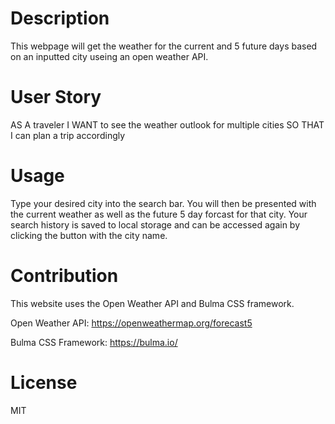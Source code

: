 # Description
This webpage will get the weather for the current and 5 future days based on an inputted city useing an open weather API.

# User Story
AS A traveler
I WANT to see the weather outlook for multiple cities
SO THAT I can plan a trip accordingly

# Usage
Type your desired city into the search bar. You will then be presented with the current weather as well as the future 5 day forcast for that city. Your search history is saved to local storage and can be accessed again by clicking the button with the city name.

# Contribution
This website uses the Open Weather API and Bulma CSS framework.

Open Weather API: https://openweathermap.org/forecast5

Bulma CSS Framework: https://bulma.io/

# License
MIT